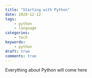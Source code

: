```yaml
---
title: "Starting with Python"
date: 2020-12-12
tags:
    - python
    - language
categories:
    - tech
keywords:
    - python
draft: true
comments: true
---
```


Everything about Python will come here